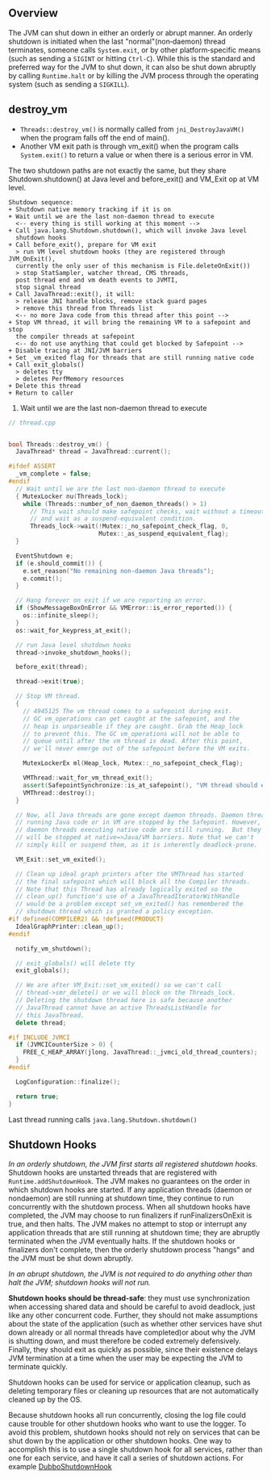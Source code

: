 ## Overview
The JVM can shut down in either an orderly or abrupt manner. An orderly shutdown is initiated when the last "normal"(non‐daemon) thread terminates, someone calls `System.exit`, or by other platform‐specific means (such as sending a `SIGINT` or hitting `Ctrl-C`). While this is the standard and preferred way for the JVM to shut down, it can also be shut down abruptly by calling `Runtime.halt` or by killing the JVM process through the operating system (such as sending a `SIGKILL`).



## destroy_vm

- `Threads::destroy_vm()` is normally called from `jni_DestroyJavaVM()` when the program falls off the end of main().
- Another VM exit path is through vm_exit() when the program calls `System.exit()` to return a value or when there is a serious error in VM.
  
The two shutdown paths are not exactly the same, but they share Shutdown.shutdown() at Java level and before_exit() and VM_Exit op at VM level.
```
Shutdown sequence:
+ Shutdown native memory tracking if it is on
+ Wait until we are the last non-daemon thread to execute
  <-- every thing is still working at this moment -->
+ Call java.lang.Shutdown.shutdown(), which will invoke Java level
  shutdown hooks
+ Call before_exit(), prepare for VM exit
  > run VM level shutdown hooks (they are registered through JVM_OnExit(),
  currently the only user of this mechanism is File.deleteOnExit())
  > stop StatSampler, watcher thread, CMS threads,
  post thread end and vm death events to JVMTI,
  stop signal thread
+ Call JavaThread::exit(), it will:
  > release JNI handle blocks, remove stack guard pages
  > remove this thread from Threads list
  <-- no more Java code from this thread after this point -->
+ Stop VM thread, it will bring the remaining VM to a safepoint and stop
  the compiler threads at safepoint
  <-- do not use anything that could get blocked by Safepoint -->
+ Disable tracing at JNI/JVM barriers
+ Set _vm_exited flag for threads that are still running native code
+ Call exit_globals()
  > deletes tty
  > deletes PerfMemory resources
+ Delete this thread
+ Return to caller
```

1. Wait until we are the last non-daemon thread to execute


```cpp
// thread.cpp


bool Threads::destroy_vm() {
  JavaThread* thread = JavaThread::current();

#ifdef ASSERT
  _vm_complete = false;
#endif
  // Wait until we are the last non-daemon thread to execute
  { MutexLocker nu(Threads_lock);
    while (Threads::number_of_non_daemon_threads() > 1)
      // This wait should make safepoint checks, wait without a timeout,
      // and wait as a suspend-equivalent condition.
      Threads_lock->wait(!Mutex::_no_safepoint_check_flag, 0,
                         Mutex::_as_suspend_equivalent_flag);
  }

  EventShutdown e;
  if (e.should_commit()) {
    e.set_reason("No remaining non-daemon Java threads");
    e.commit();
  }

  // Hang forever on exit if we are reporting an error.
  if (ShowMessageBoxOnError && VMError::is_error_reported()) {
    os::infinite_sleep();
  }
  os::wait_for_keypress_at_exit();

  // run Java level shutdown hooks
  thread->invoke_shutdown_hooks();

  before_exit(thread);

  thread->exit(true);

  // Stop VM thread.
  {
    // 4945125 The vm thread comes to a safepoint during exit.
    // GC vm_operations can get caught at the safepoint, and the
    // heap is unparseable if they are caught. Grab the Heap_lock
    // to prevent this. The GC vm_operations will not be able to
    // queue until after the vm thread is dead. After this point,
    // we'll never emerge out of the safepoint before the VM exits.

    MutexLockerEx ml(Heap_lock, Mutex::_no_safepoint_check_flag);

    VMThread::wait_for_vm_thread_exit();
    assert(SafepointSynchronize::is_at_safepoint(), "VM thread should exit at Safepoint");
    VMThread::destroy();
  }

  // Now, all Java threads are gone except daemon threads. Daemon threads
  // running Java code or in VM are stopped by the Safepoint. However,
  // daemon threads executing native code are still running.  But they
  // will be stopped at native=>Java/VM barriers. Note that we can't
  // simply kill or suspend them, as it is inherently deadlock-prone.

  VM_Exit::set_vm_exited();

  // Clean up ideal graph printers after the VMThread has started
  // the final safepoint which will block all the Compiler threads.
  // Note that this Thread has already logically exited so the
  // clean_up() function's use of a JavaThreadIteratorWithHandle
  // would be a problem except set_vm_exited() has remembered the
  // shutdown thread which is granted a policy exception.
#if defined(COMPILER2) && !defined(PRODUCT)
  IdealGraphPrinter::clean_up();
#endif

  notify_vm_shutdown();

  // exit_globals() will delete tty
  exit_globals();

  // We are after VM_Exit::set_vm_exited() so we can't call
  // thread->smr_delete() or we will block on the Threads_lock.
  // Deleting the shutdown thread here is safe because another
  // JavaThread cannot have an active ThreadsListHandle for
  // this JavaThread.
  delete thread;

#if INCLUDE_JVMCI
  if (JVMCICounterSize > 0) {
    FREE_C_HEAP_ARRAY(jlong, JavaThread::_jvmci_old_thread_counters);
  }
#endif

  LogConfiguration::finalize();

  return true;
}
```
Last thread running calls `java.lang.Shutdown.shutdown()`

## Shutdown Hooks
*In an orderly shutdown, the JVM first starts all registered shutdown hooks.* Shutdown hooks are unstarted threads that are registered with `Runtime.addShutdownHook`. The JVM makes no guarantees on the order in which shutdown hooks are started. If any application threads (daemon or nondaemon) are still running at shutdown time, they continue to run concurrently with the shutdown process. When all shutdown hooks have completed, the JVM may choose to run finalizers if runFinalizersOnExit is true, and then halts. The JVM makes no attempt to stop or interrupt any application threads that are still running at shutdown time; they are abruptly terminated when the JVM eventually halts. If the shutdown hooks or finalizers don't complete, then the orderly shutdown process "hangs" and the JVM must be shut down abruptly. 

*In an abrupt shutdown, the JVM is not required to do anything other than halt the JVM; shutdown hooks will not run.*

**Shutdown hooks should be thread‐safe**: they must use synchronization when accessing shared data and should be careful to avoid deadlock, just like any other concurrent code. Further, they should not make assumptions about the state of the application (such as whether other services have shut down already or all normal threads have completed)or about why the JVM is shutting down, and must therefore be coded extremely defensively. Finally, they should exit as quickly as possible, since their existence delays JVM termination at a time when the user may be expecting the JVM to terminate quickly.

Shutdown hooks can be used for service or application cleanup, such as deleting temporary files or cleaning up resources that are not automatically cleaned up by the OS. 

Because shutdown hooks all run concurrently, closing the log file could cause trouble for other shutdown hooks who want to use the logger. To avoid this problem, shutdown hooks should not rely on services that can be shut down by the application or other shutdown hooks. One way to accomplish this is to use a single shutdown hook for all services, rather than one for each service, and have it call a series of shutdown actions. For example [DubboShutdownHook](/docs/CS/Java/Dubbo/Start.md?id=shutdown-hooks)